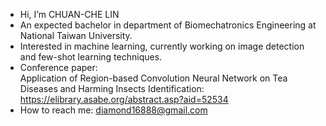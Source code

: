 - Hi, I’m CHUAN-CHE LIN
- An expected bachelor in department of Biomechatronics Engineering at National Taiwan University.
- Interested in machine learning, currently working on image detection and few-shot learning techniques.
- Conference paper:  
  Application of Region-based Convolution Neural Network on Tea Diseases and Harming Insects Identification: https://elibrary.asabe.org/abstract.asp?aid=52534
- How to reach me: diamond16888@gmail.com
<!--
**ChuanCheLin/ChuanCheLin** is a ✨ _special_ ✨ repository because its `README.md` (this file) appears on your GitHub profile.

Here are some ideas to get you started:

- 🔭 I’m currently working on ...
- 🌱 I’m currently learning ...
- 👯 I’m looking to collaborate on ...
- 🤔 I’m looking for help with ...
- 💬 Ask me about ...
- 📫 How to reach me: ...
- 😄 Pronouns: ...
- ⚡ Fun fact: ...
-->
